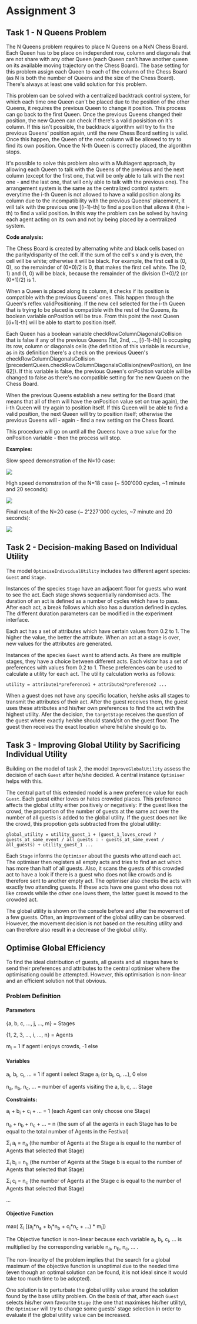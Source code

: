# Assignment 3

## Task 1 - N Queens Problem

The N Queens problem requires to place N Queens on a NxN Chess Board. Each Queen has to be place on independent row, column and diagonals that are not share with any other Queen (each Queen can't have another queen on its available moving trajectory on the Chess Board). The base setting for this problem assign each Queen to each of the column of the Chess Board (as N is both the number of Queens and the size of the Chess Board). There's always at least one valid solution for this problem.

This problem can be solved with a centralized backtrack control system, for which each time one Queen can't be placed due to the position of the other Queens, it requires the previous Queen to change it position. This process can go back to the first Queen. Once the previous Queens changed their position, the new Queen can check if there's a valid posisition on it's column. If this isn't possible, the backtrack algorithm will try to fix the previous Queens' position again, until the new Chess Board setting is valid. Once this happen, the Queen of the next column will be allowed to try to find its own position. Once the N-th Queen is correctly placed, the algorithm stops.

It's possible to solve this problem also with a Multiagent approach, by allowing each Queen to talk with the Queens of the previous and the next column (except for the first one, that will be only able to talk with the next one - and the last one, that will only able to talk with the previous one).
The arrangement system is the same as the centralized control system: everytime the i-th Queen is not allowed to have a valid position along its column due to the incompatibility with the previous Queens' placement, it will talk with the previous one [(i-1)-th] to find a position that allows it (the i-th) to find a valid position.
In this way the problem can be solved by having each agent acting on its own and not by being placed by a centralized system.

**Code analysis:**

The Chess Board is created by alternating white and black cells based on the parity/disparity of the cell. If the sum of the cell's x and y is even, the cell will be white; otherwise it will be black. For example, the first cell is (0, 0), so the remainder of (0+0)/2 is 0, that makes the first cell white. The (0, 1) and (1, 0) will be black, because the remainder of the division (1+0)/2 (or (0+1)/2) is 1.

When a Queen is placed along its column, it checks if its position is compatible with the previous Queens' ones. This happen through the Queen's reflex validPositioning. If the new cell selected for the i-th Queen that is trying to be placed is compatible with the rest of the Queens, its boolean variable onPosition will be true. From this point the next Queen [(i+1)-th] will be able to start to position itself.

Each Queen has a boolean variable checkRowColumnDiagonalsCollision that is false if any of the previous Queens (1st, 2nd, ..., [(i-1)-th]) is occuping its row, column or diagonals cells (the definition of this variable is recursive, as in its definition there's a check on the previous Queen's checkRowColumnDiagonalsCollision [precedentQueen.checkRowColumnDiagonalsCollision(newPosition), on line 62]).
If this variable is false, the previous Queen's onPosition variable will be changed to false as there's no compatible setting for the new Queen on the Chess Board.

When the previous Queens establish a new setting for the Board (that means that all of them will have the onPosition value set on true again), the i-th Queen will try again to position itself. If this Queen will be able to find a valid position, the next Queen will try to position itself; otherwise the previous Queens will - again - find a new setting on the Chess Board.

This procedure will go on until all the Queens have a true value for the onPosition variable - then the process will stop.

**Examples:**

Slow speed demonstration of the N=10 case:

<img src="https://github.com/felix-seifert/Distributed-AI---GAMA-Assignments/blob/main/Assignment3/nQueen10.gif?raw=true">

High speed demonstration of the N=18 case (~ 500'000 cycles, ~1 minute and 20 seconds):

<img src="https://github.com/felix-seifert/Distributed-AI---GAMA-Assignments/blob/main/Assignment3/nQueen18.gif?raw=true">

Final result of the N=20 case (~ 2'227'000 cycles, ~7 minute and 20 seconds):

<img src="https://github.com/felix-seifert/Distributed-AI---GAMA-Assignments/blob/main/Assignment3/nQueen20.gif?raw=true">

## Task 2 - Decision-making Based on Individual Utility

The model `OptimiseIndividualUtility` includes two different agent species: `Guest` and `Stage`.

Instances of the species `Stage` have an adjacent floor for guests who want to see the act. Each stage shows sequentially randomised acts. The duration of an act is defined as a number of cycles which have to pass. After each act, a break follows which also has a duration defined in cycles. The different duration parameters can be modified in the experiment interface.

Each act has a set of attributes which have certain values from 0.2 to 1. The higher the value, the better the attribute. When an act at a stage is over, new values for the attributes are generated.

Instances of the species `Guest` want to attend acts. As there are multiple stages, they have a choice between different acts. Each visitor has a set of preferences with values from 0.2 to 1. These preferences can be used to calculate a utility for each act. The utility calculation works as follows:

```
utility = attribute1*preference1 + attribute2*preference2 ...
```

When a guest does not have any specific location, he/she asks all stages to transmit the attributes of their act. After the guest receives them, the guest uses these attributes and his/her own preferences to find the act with the highest utility. Afer the decision, the `targetStage` receives the question of the guest where exactly he/she should stand/sit on the guest floor. The guest then receives the exact location where he/she should go to.

## Task 3 - Improving Global Utility by Sacrificing Individual Utility

Building on the model of task 2, the model `ImproveGlobalUtility` assess the decision of each `Guest` after he/she decided. A central instance `Optimiser` helps with this.

The central part of this extended model is a new preference value for each `Guest`. Each guest either loves or hates crowded places. This preference affects the global utility either positively or negatively: If the guest likes the crowd, the proportion of the number of guests at the same act over the number of all guests is added to the global utility. If the guest does not like the crowd, this propotion gets subtracted from the global utility:

```
global_utility = utility_guest_1 + (guest_1_loves_crowd ? guests_at_same_event / all_guests : - guests_at_same_event / all_guests) + utility_guest_1 ...
```

Each `Stage` informs the `Optimiser` about the guests who attend each act. The optimiser then registers all empty acts and tries to find an act which has more than half of all guests. Also, it scans the guests of this crowded act to have a look if there is a guest who does not like crowds and is therefore sent to another empty act. The optimiser also checks the acts with exactly two attending guests. If these acts have one guest who does not like crowds while the other one loves them, the latter guest is moved to the crowded act.

The global utility is shown on the console before and after the movement of a few guests. Often, an improvement of the global utility can be observed. However, the movement decision is not based on the resulting utility and can therefore also result in a decrease of the global utility.

## Optimise Global Efficiency

To find the ideal distribution of guests, all guests and all stages have to send their preferences and attributes to the central optimiser where the optimisationg could be attempted. However, this optimisation is non-linear and an efficient solution not that obvious.

### Problem Definition

#### Parameters

{a, b, c, ..., j, ..., m} = Stages

{1, 2, 3, ..., i, ..., n} = Agents

m<sub>i</sub> = 1 if agent i enjoys crowds, -1 else

#### Variables

a<sub>i</sub>, b<sub>i</sub>, c<sub>i</sub>, ... = 1 if agent i select Stage a<sub>i</sub> (or b<sub>i</sub>, c<sub>i</sub>, ...), 0 else

n<sub>a</sub>, n<sub>b</sub>, n<sub>c</sub>, ... = number of agents visiting the a, b, c, ... Stage

**Constraints:**

a<sub>i</sub> + b<sub>i</sub> + c<sub>i</sub> + ... = 1 (each Agent can only choose one Stage)

n<sub>a</sub> + n<sub>b</sub> + n<sub>c</sub> + ... = n (the sum of all the agents in each Stage has to be equal to the total number of Agents in the Festival)

Σ<sub>i</sub> a<sub>i</sub> = n<sub>a</sub> (the number of Agents at the Stage a is equal to the number of Agents that selected that Stage)

Σ<sub>i</sub> b<sub>i</sub> = n<sub>b</sub> (the number of Agents at the Stage b is equal to the number of Agents that selected that Stage)

Σ<sub>i</sub> c<sub>i</sub> = n<sub>c</sub> (the number of Agents at the Stage c is equal to the number of Agents that selected that Stage)

...

#### Objective Function

max( Σ<sub>i</sub>  [(a<sub>i</sub>*n<sub>a</sub> + b<sub>i</sub>*n<sub>b</sub> + c<sub>i</sub>*n<sub>c</sub> + ...) * m<sub>i</sub>])

The Objective function is non-linear because each variable a<sub>i</sub>, b<sub>i</sub>, c<sub>i</sub>, ... is multiplied by the corresponding variable n<sub>a</sub>, n<sub>b</sub>, n<sub>c</sub>, ... .

The non-linearity of the problem implies that the search for a global maximum of the objective function is unoptimal due to the needed time (even though an optimal solution can be found, it is not ideal since it would take too much time to be adopted).

One solution is to perturbate the global utility value around the solution found by the base utility problem. On the basis of that, after each `Guest` selects his/her own favourite `Stage` (the one that maximises his/her utility), the `Optimiser` will try to change some guests' stage selection in order to evaluate if the global utility value can be increased.
